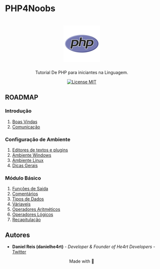 # PHP4Noobs

<h1 align="center">
  <img src="./images/php.png" alt="php" width="120">
</h1>

<p align="center">Tutorial De PHP para iniciantes na Linguagem.</p>

<p align="center">
  <a href="https://opensource.org/licenses/MIT">
    <img src="https://img.shields.io/badge/License-MIT-blue.svg" alt="License MIT">
  </a>
</p>

## ROADMAP

### Introdução

1. [Boas Vindas](/1-Introducao/1-Boas-vindas.md)
2. [Comunicação](/1-Introducao/2-Comunicacao.md)

### Configuração de Ambiente

1. [Editores de textos e plugins](/2-Ambiente/1-Editores-e-plugins.md)
2. [Ambiente Windows](/2-Ambiente/2-Ambiente-windows.md)
3. [Ambiente Linux](/2-Ambiente/3-Ambiente-linux.md)
4. [Dicas Gerais](/2-Ambiente/4-Dicas-gerais.md)

### Módulo Básico

1. [Funções de Saida](/3-Basico/1-Saida.md)
2. [Comentários](/3-Basico/2-Comentarios.md)
3. [Tipos de Dados](/3-Basico/3-Tipos-de-dados.md)
4. [Váriaveis](/3-Basico/4-Variaveis.md)
5. [Operadores Aritméticos](/3-Basico/5-Operadores-aritmeticos.md)
6. [Operadores Lógicos](/3-Basico/6-Operadores-logicos.md)
7. [Recapitulação](/3-Basico/7-Recapitulacao.md)

## Autores

- **Daniel Reis (danielhe4rt)** - _Developer & Founder of He4rt Developers_ - [Twitter](https://twitter.com/danielhe4rt)

<p align="center">Made with 💜</p>
